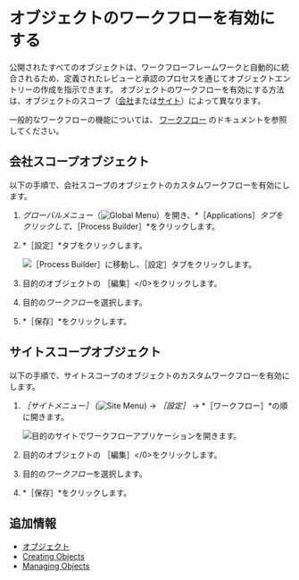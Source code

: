 # オブジェクトのワークフローを有効にする

公開されたすべてのオブジェクトは、ワークフローフレームワークと自動的に統合されるため、定義されたレビューと承認のプロセスを通じてオブジェクトエントリーの作成を指示できます。 オブジェクトのワークフローを有効にする方法は、オブジェクトのスコープ（[会社](#company-scoped-objects)または[サイト](#site-scoped-objects)）によって異なります。

一般的なワークフローの機能については、 [ワークフロー](../../process-automation/workflow.html) のドキュメントを参照してください。

## 会社スコープオブジェクト

以下の手順で、会社スコープのオブジェクトのカスタムワークフローを有効にします。

1. *グローバルメニュー*（![Global Menu](../../images/icon-applications-menu.png)）を開き、*［Applications］*タブをクリックして、*［Process Builder］*をクリックします。

1. *［設定］*タブをクリックします。

   ![［Process Builder］に移動し、［設定］タブをクリックします。](./enabling-workflows-for-objects/images/01.png)

1. 目的のオブジェクトの</em> ［編集］</0>をクリックします。

1. 目的の*ワークフロー*を選択します。

1. *［保存］*をクリックします。

## サイトスコープオブジェクト

以下の手順で、サイトスコープのオブジェクトのカスタムワークフローを有効にします。

1. *［サイトメニュー］* (![Site Menu](../../images/icon-menu.png)) &rarr; *［設定］* &rarr; *［ワークフロー］*の順に開きます。

   ![目的のサイトでワークフローアプリケーションを開きます。](./enabling-workflows-for-objects/images/02.png)

1. 目的のオブジェクトの</em> ［編集］</0>をクリックします。

1. 目的の*ワークフロー*を選択します。

1. *［保存］*をクリックします。

## 追加情報

* [オブジェクト](../objects.md)
* [Creating Objects](./creating-and-managing-objects/creating-objects.md)
* [Managing Objects](./creating-and-managing-objects/managing-objects.md)
